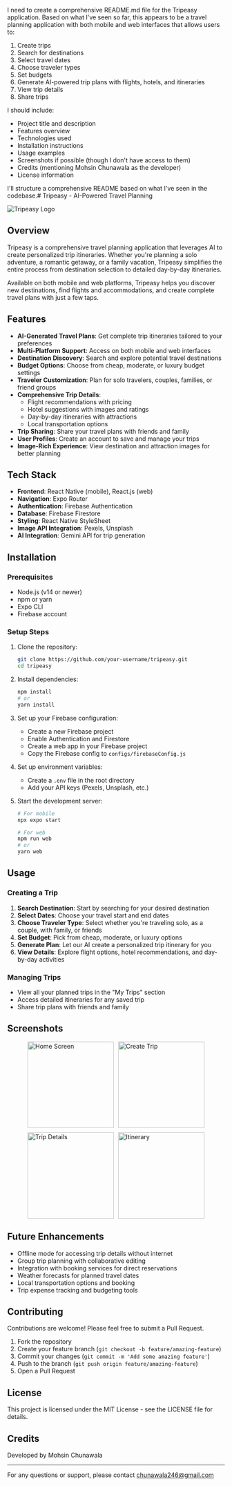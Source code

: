 <think>I need to create a comprehensive README.md file for the Tripeasy application. Based on what I've seen so far, this appears to be a travel planning application with both mobile and web interfaces that allows users to:

1. Create trips
2. Search for destinations
3. Select travel dates
4. Choose traveler types
5. Set budgets
6. Generate AI-powered trip plans with flights, hotels, and itineraries
7. View trip details
8. Share trips

I should include:
- Project title and description
- Features overview
- Technologies used
- Installation instructions
- Usage examples
- Screenshots if possible (though I don't have access to them)
- Credits (mentioning Mohsin Chunawala as the developer)
- License information

I'll structure a comprehensive README based on what I've seen in the codebase.</think># Tripeasy - AI-Powered Travel Planning

![Tripeasy Logo](./assets/images/logo.png)

## Overview

Tripeasy is a comprehensive travel planning application that leverages AI to create personalized trip itineraries. Whether you're planning a solo adventure, a romantic getaway, or a family vacation, Tripeasy simplifies the entire process from destination selection to detailed day-by-day itineraries.

Available on both mobile and web platforms, Tripeasy helps you discover new destinations, find flights and accommodations, and create complete travel plans with just a few taps.

## Features

- **AI-Generated Travel Plans**: Get complete trip itineraries tailored to your preferences
- **Multi-Platform Support**: Access on both mobile and web interfaces
- **Destination Discovery**: Search and explore potential travel destinations
- **Budget Options**: Choose from cheap, moderate, or luxury budget settings
- **Traveler Customization**: Plan for solo travelers, couples, families, or friend groups
- **Comprehensive Trip Details**:
  - Flight recommendations with pricing
  - Hotel suggestions with images and ratings
  - Day-by-day itineraries with attractions
  - Local transportation options
- **Trip Sharing**: Share your travel plans with friends and family
- **User Profiles**: Create an account to save and manage your trips
- **Image-Rich Experience**: View destination and attraction images for better planning

## Tech Stack

- **Frontend**: React Native (mobile), React.js (web)
- **Navigation**: Expo Router
- **Authentication**: Firebase Authentication
- **Database**: Firebase Firestore
- **Styling**: React Native StyleSheet
- **Image API Integration**: Pexels, Unsplash
- **AI Integration**: Gemini API for trip generation

## Installation

### Prerequisites
- Node.js (v14 or newer)
- npm or yarn
- Expo CLI
- Firebase account

### Setup Steps

1. Clone the repository:
   ```bash
   git clone https://github.com/your-username/tripeasy.git
   cd tripeasy
   ```

2. Install dependencies:
   ```bash
   npm install
   # or
   yarn install
   ```

3. Set up your Firebase configuration:
   - Create a new Firebase project
   - Enable Authentication and Firestore
   - Create a web app in your Firebase project
   - Copy the Firebase config to `configs/firebaseConfig.js`

4. Set up environment variables:
   - Create a `.env` file in the root directory
   - Add your API keys (Pexels, Unsplash, etc.)

5. Start the development server:
   ```bash
   # For mobile
   npx expo start
   
   # For web
   npm run web
   # or
   yarn web
   ```

## Usage

### Creating a Trip

1. **Search Destination**: Start by searching for your desired destination
2. **Select Dates**: Choose your travel start and end dates
3. **Choose Traveler Type**: Select whether you're traveling solo, as a couple, with family, or friends
4. **Set Budget**: Pick from cheap, moderate, or luxury options
5. **Generate Plan**: Let our AI create a personalized trip itinerary for you
6. **View Details**: Explore flight options, hotel recommendations, and day-by-day activities

### Managing Trips

- View all your planned trips in the "My Trips" section
- Access detailed itineraries for any saved trip
- Share trip plans with friends and family

## Screenshots

<div style="display: flex; flex-wrap: wrap; gap: 10px; justify-content: center;">
    <img src="./screenshots/home.png" width="200" alt="Home Screen">
    <img src="./screenshots/create-trip.png" width="200" alt="Create Trip">
    <img src="./screenshots/trip-details.png" width="200" alt="Trip Details">
    <img src="./screenshots/itinerary.png" width="200" alt="Itinerary">
</div>

## Future Enhancements

- Offline mode for accessing trip details without internet
- Group trip planning with collaborative editing
- Integration with booking services for direct reservations
- Weather forecasts for planned travel dates
- Local transportation options and booking
- Trip expense tracking and budgeting tools

## Contributing

Contributions are welcome! Please feel free to submit a Pull Request.

1. Fork the repository
2. Create your feature branch (`git checkout -b feature/amazing-feature`)
3. Commit your changes (`git commit -m 'Add some amazing feature'`)
4. Push to the branch (`git push origin feature/amazing-feature`)
5. Open a Pull Request

## License

This project is licensed under the MIT License - see the LICENSE file for details.

## Credits

Developed by Mohsin Chunawala

---

For any questions or support, please contact chunawala246@gmail.com
